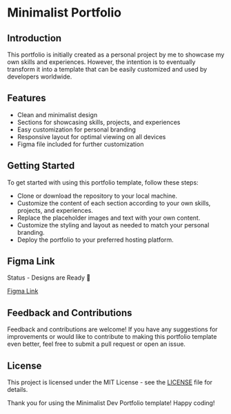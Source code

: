 # Minimalist Portfolio

## Introduction
This portfolio is initially created as a personal project by me to showcase my own skills and experiences. However, the intention is to eventually transform it into a template that can be easily customized and used by developers worldwide.

## Features
- Clean and minimalist design
- Sections for showcasing skills, projects, and experiences
- Easy customization for personal branding
- Responsive layout for optimal viewing on all devices
- Figma file included for further customization

## Getting Started
To get started with using this portfolio template, follow these steps:

- Clone or download the repository to your local machine.
- Customize the content of each section according to your own skills, projects, and experiences.
- Replace the placeholder images and text with your own content.
- Customize the styling and layout as needed to match your personal branding.
- Deploy the portfolio to your preferred hosting platform.

## Figma Link 

Status - Designs are Ready 🚀

[Figma Link](https://www.figma.com/proto/J6l8HAhXaBgIPo8sQE2Gc5/Minimalist-Portfolio?page-id=11%3A2&type=design&node-id=11-3&viewport=439%2C241%2C0.14&t=eXCDTD91B53wYsOh-1&scaling=scale-down&starting-point-node-id=47%3A2565&mode=design)

## Feedback and Contributions

Feedback and contributions are welcome! If you have any suggestions for improvements or would like to contribute to making this portfolio template even better, feel free to submit a pull request or open an issue.

## License
This project is licensed under the MIT License - see the [LICENSE](./LICENSE) file for details.

Thank you for using the Minimalist Dev Portfolio template! Happy coding!